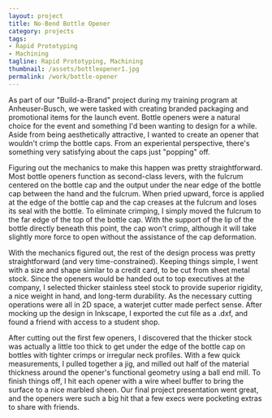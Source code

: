 ```yaml
---
layout: project
title: No-Bend Bottle Opener
category: projects
tags:
- Rapid Prototyping
- Machining
tagline: Rapid Prototyping, Machining
thumbnail: /assets/bottleopener1.jpg
permalink: /work/bottle-opener
---
```


As part of our "Build-a-Brand" project during my training program at Anheuser-Busch, we were tasked with creating branded packaging and promotional items for the launch event. Bottle openers were a natural choice for the event and something I'd been wanting to design for a while. Aside from being aesthetically attractive, I wanted to create an opener that wouldn't crimp the bottle caps. From an experiental perspective, there's something very satisfying about the caps just "popping" off.

Figuring out the mechanics to make this happen was pretty straightforward. Most bottle openers function as second-class levers, with the fulcrum centered on the bottle cap and the output under the near edge of the bottle cap between the hand and the fulcrum. When pried upward, force is applied at the edge of the bottle cap and the cap creases at the fulcrum and loses its seal with the bottle. To eliminate crimping, I simply moved the fulcrum to the far edge of the top of the bottle cap. With the support of the lip of the bottle directly beneath this point, the cap won't crimp, although it will take slightly more force to open without the assistance of the cap deformation.

With the mechanics figured out, the rest of the design process was pretty straightforward (and very time-constrained). Keeping things simple, I went with a size and shape similar to a credit card, to be cut from sheet metal stock. Since the openers would be handed out to top executives at the company, I selected thicker stainless steel stock to provide superior rigidity, a nice weight in hand, and long-term durability. As the necessary cutting operations were all in 2D space, a waterjet cutter made perfect sense. After mocking up the design in Inkscape, I exported the cut file as a .dxf, and found a friend with access to a student shop.

After cutting out the first few openers, I discovered that the thicker stock was actually a little too thick to get under the edge of the bottle cap on bottles with tighter crimps or irregular neck profiles. With a few quick measurements, I pulled together a jig, and milled out half of the material thickness around the opener's functional geometry using a ball end mill. To finish things off, I hit each opener with a wire wheel buffer to bring the surface to a nice marbled sheen. Our final project presentation went great, and the openers were such a big hit that a few execs were pocketing extras to share with friends.
